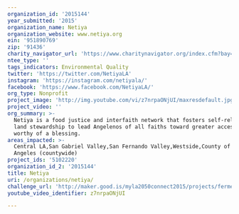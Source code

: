 ```yaml
---
organization_id: '2015144'
year_submitted: '2015'
organization_name: Netiya
organization_website: www.netiya.org
ein: '951890769'
zip: '91436'
charity_navigator_url: 'https://www.charitynavigator.org/index.cfm?bay=search.profile&ein=951890769'
ntee_type: ''
tags_indicators: Environmental Quality
twitter: 'https://twitter.com/NetiyaLA'
instagram: 'https://instagram.com/netiyala/'
facebook: 'https://www.facebook.com/NetiyaLA/'
org_type: Nonprofit
project_image: 'http://img.youtube.com/vi/z7nrpaONjUI/maxresdefault.jpg'
project_video: ''
org_summary: >-
  Netiya is a food justice and interfaith network that fosters self-reliance and
  land stewardship to lead Angelenos of all faiths toward greater access to food
  worthy of a blessing.
areas_impacted: >-
  Central LA,San Gabriel Valley,San Fernando Valley,Westside,County of Los
  Angeles (countywide)
project_ids: '5102220'
organization_id_2: '2015144'
title: Netiya
uri: /organizations/netiya/
challenge_url: 'http://maker.good.is/myla2050connect2015/projects/fermentingchange.html'
youtube_video_identifier: z7nrpaONjUI

---
```

